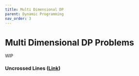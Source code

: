 ```yaml
---
title: Multi Dimensional DP
parent: Dynamic Programming
nav_order: 3
---
```

# Multi Dimensional DP Problems
WIP

### Uncrossed Lines ([Link](https://leetcode.com/problems/uncrossed-lines/))

